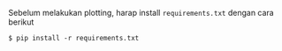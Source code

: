 Sebelum melakukan plotting, harap install `requirements.txt` dengan cara berikut 

```console
$ pip install -r requirements.txt
```
